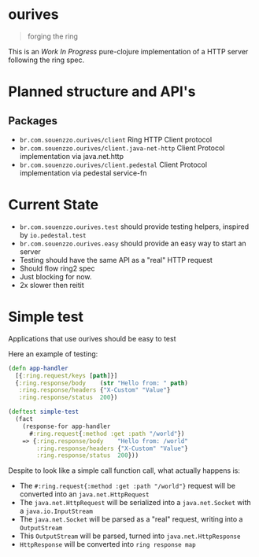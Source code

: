 # ourives

> forging the ring

This is an *Work In Progress* pure-clojure implementation of a HTTP server following the ring spec.

# Planned structure and API's

## Packages 

- `br.com.souenzzo.ourives/client` Ring HTTP Client protocol
- `br.com.souenzzo.ourives/client.java-net-http` Client Protocol implementation via java.net.http
- `br.com.souenzzo.ourives/client.pedestal` Client Protocol implementation via pedestal service-fn

# Current State 

- `br.com.souenzzo.ourives.test` should provide testing helpers, inspired by `io.pedestal.test` 
- `br.com.souenzzo.ourives.easy` should provide an easy way to start an server  
- Testing should have the same API as a "real" HTTP request
- Should flow ring2 spec
- Just blocking for now.
- 2x slower then reitit

# Simple test

Applications that use ourives should be easy to test

Here an example of testing:

```clojure 
(defn app-handler
  [{:ring.request/keys [path]}]
  {:ring.response/body    (str "Hello from: " path)
   :ring.response/headers {"X-Custom" "Value"}
   :ring.response/status  200})

(deftest simple-test
  (fact
    (response-for app-handler
      #:ring.request{:method :get :path "/world"})
    => {:ring.response/body    "Hello from: /world"
        :ring.response/headers {"X-Custom" "Value"}
        :ring.response/status  200}))
```

Despite to look like a simple call function call, what actually happens is:

- The `#:ring.request{:method :get :path "/world"}` request will be converted into an `java.net.HttpRequest`
- The `java.net.HttpRequest` will be serialized into a `java.net.Socket` with a `java.io.InputStream` 
- The `java.net.Socket` will be parsed as a "real" request, writing into a `OutputStream`
- This `OutputStream` will be parsed, turned into `java.net.HttpResponse`
- `HttpResponse` will be converted into `ring response map`
